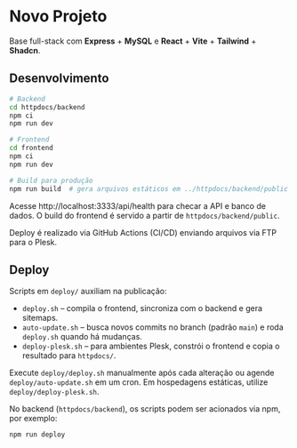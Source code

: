 # Novo Projeto

Base full-stack com **Express** + **MySQL** e **React** + **Vite** + **Tailwind** + **Shadcn**.

## Desenvolvimento

```bash
# Backend
cd httpdocs/backend
npm ci
npm run dev

# Frontend
cd frontend
npm ci
npm run dev

# Build para produção
npm run build  # gera arquivos estáticos em ../httpdocs/backend/public
```

Acesse http://localhost:3333/api/health para checar a API e banco de dados.
O build do frontend é servido a partir de `httpdocs/backend/public`.

Deploy é realizado via GitHub Actions (CI/CD) enviando arquivos via FTP para o Plesk.

## Deploy

Scripts em `deploy/` auxiliam na publicação:

- `deploy.sh` – compila o frontend, sincroniza com o backend e gera sitemaps.
- `auto-update.sh` – busca novos commits no branch (padrão `main`) e roda `deploy.sh` quando há mudanças.
- `deploy-plesk.sh` – para ambientes Plesk, constrói o frontend e copia o resultado para `httpdocs/`.

Execute `deploy/deploy.sh` manualmente após cada alteração ou agende `deploy/auto-update.sh` em um cron.
Em hospedagens estáticas, utilize `deploy/deploy-plesk.sh`.

No backend (`httpdocs/backend`), os scripts podem ser acionados via npm, por exemplo:

```bash
npm run deploy
```

